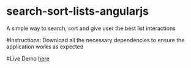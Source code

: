 # search-sort-lists-angularjs
A simple way to search, sort and give user the best list interactions

#Instructions: 
Download all the necessary dependencies to ensure the application works as expected

#Live Demo
<a target="_blank" href="http://176.32.230.47/development-test.com/search.html">here</a>
